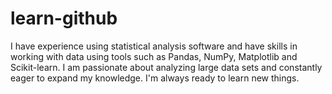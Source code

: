 # learn-github

I have experience using statistical analysis software and have skills in working with data using tools such as Pandas, NumPy, Matplotlib and Scikit-learn. I am passionate about analyzing large data sets and constantly eager to expand my knowledge. I'm always ready to learn new things.

